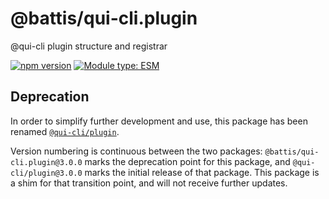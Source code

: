 # @battis/qui-cli.plugin

@qui-cli plugin structure and registrar

[![npm version](https://badge.fury.io/js/@battis%2Fqui-cli.plugin.svg)](https://npmjs.com/packages/@battis/qui-cli.plugin)
[![Module type: ESM](https://img.shields.io/badge/module%20type-esm-brightgreen)](https://nodejs.org/api/esm.html)

## Deprecation

In order to simplify further development and use, this package has been renamed [`@qui-cli/plugin`](https://npmjs.com/packages/@qui-cli/plugin).

Version numbering is continuous between the two packages: `@battis/qui-cli.plugin@3.0.0` marks the deprecation point for this package, and `@qui-cli/plugin@3.0.0` marks the initial release of that package. This package is a shim for that transition point, and will not receive further updates.
